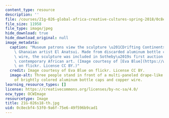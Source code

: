 ```yaml
---
content_type: resource
description: ''
file: /courses/21g-026-global-africa-creative-cultures-spring-2018/0c8ecbf453f09a6f75e649f596b9cad1_21G-026s18-th.jpg
file_size: 11958
file_type: image/jpeg
hide_download: true
hide_download_original: null
image_metadata:
  caption: "Museum patrons view the sculpture \u201CDrifting Continents\u201D by the\
    \ Ghanaian artist El Anatsui. Made from discarded aluminum bottle caps and copper\
    \ wire, the sculpture was included in Sotheby\u2019s first auction of modern and\
    \ contemporary African art. (Image courtesy of [Eva Blue](https://www.flickr.com/photos/evablue/8576756053/in/photolist-qyKMKR-eRUDRf-9Dk24e-5sgWv4-9DjZPz-e4ZKUA-KX3J63-c2cxUb-9DnRpJ-9DnSwC-bCpxQS-e4U7HB-apM38e-e4U7FM-e4ZKDA-e4U6uk-e4U6Wi-e4ZKhq-e4U7Ln-e4U6y4-e4ZJC9-e4U6Ek-e4U7bT-e4U6TR-e4U7Bn-e4ZKns-e4ZJJ3-MRMSyP-e4ZK8J-e4U7ex-e4ZJF9-htpZX3-e4ZKPA-e4U6LM-e4U6Jt-e4U7q8-e4ZKHA-4YJRPs-e4ZKB3-e4ZKKd-e4U7wv-24heNdX-eduKca-GjE2WY-rPKyN2)\
    \ on flickr. License CC BY.)"
  credit: Image courtesy of Eva Blue on flickr. License CC BY.
  image-alt: Three people stand in front of a multi-paneled drape-like sculpture made
    of brightly colored aluminum bottle caps and copper wire.
learning_resource_types: []
license: https://creativecommons.org/licenses/by-nc-sa/4.0/
ocw_type: OCWImage
resourcetype: Image
title: 21G-026s18-th.jpg
uid: 0c8ecbf4-53f0-9a6f-75e6-49f596b9cad1
---
```

